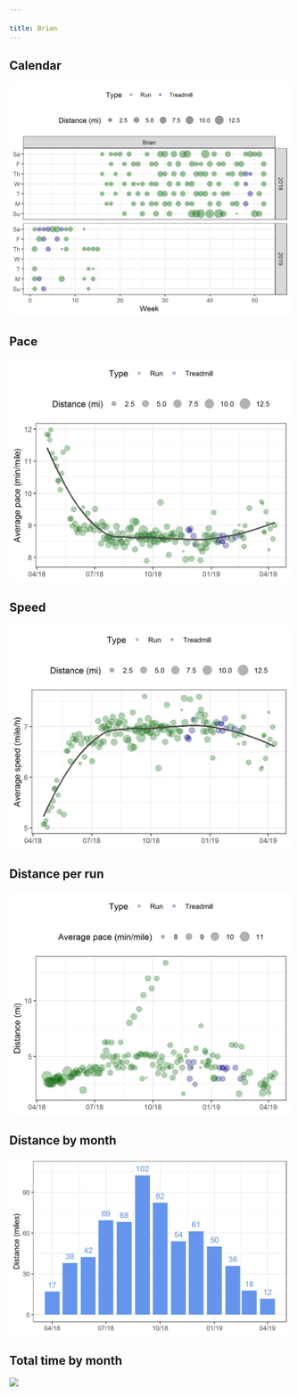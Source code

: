 ```yaml
---

title: Brian
---
```




## Calendar
![](plots/Brian-distance-calendar.jpg)


## Pace
![](plots/Brian-pace-with-trend.jpg)


## Speed
![](plots/Brian-speed-with-trend.jpg)


## Distance per run
![](plots/Brian-distance-per-run.jpg)


## Distance by month
![](plots/Brian-distance-by-month.jpg)


## Total time by month
![](plots/Brian-distance-time_by_month.jpg)
